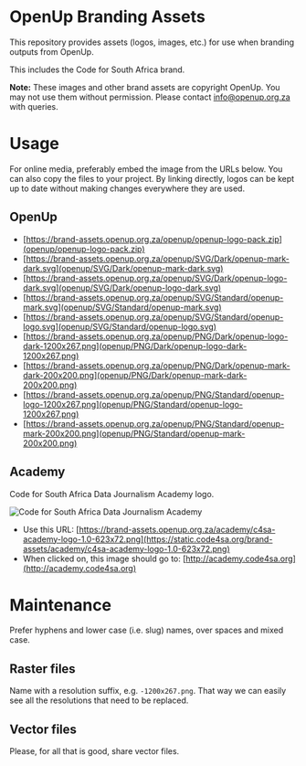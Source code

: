 # OpenUp Branding Assets

This repository provides assets (logos, images, etc.) for use when branding outputs from OpenUp.

This includes the Code for South Africa brand.

**Note:** These images and other brand assets are copyright OpenUp. You may not use them without permission. Please contact [info@openup.org.za](mailto:info@openup.org.za) with queries.


# Usage

For online media, preferably embed the image from the URLs below. You can also copy the files to your project. By linking directly, logos can be kept up to date without making changes everywhere they are used.


## OpenUp

* [https://brand-assets.openup.org.za/openup/openup-logo-pack.zip](openup/openup-logo-pack.zip)
* [https://brand-assets.openup.org.za/openup/SVG/Dark/openup-mark-dark.svg](openup/SVG/Dark/openup-mark-dark.svg)
* [https://brand-assets.openup.org.za/openup/SVG/Dark/openup-logo-dark.svg](openup/SVG/Dark/openup-logo-dark.svg)
* [https://brand-assets.openup.org.za/openup/SVG/Standard/openup-mark.svg](openup/SVG/Standard/openup-mark.svg)
* [https://brand-assets.openup.org.za/openup/SVG/Standard/openup-logo.svg](openup/SVG/Standard/openup-logo.svg)
* [https://brand-assets.openup.org.za/openup/PNG/Dark/openup-logo-dark-1200x267.png](openup/PNG/Dark/openup-logo-dark-1200x267.png)
* [https://brand-assets.openup.org.za/openup/PNG/Dark/openup-mark-dark-200x200.png](openup/PNG/Dark/openup-mark-dark-200x200.png)
* [https://brand-assets.openup.org.za/openup/PNG/Standard/openup-logo-1200x267.png](openup/PNG/Standard/openup-logo-1200x267.png)
* [https://brand-assets.openup.org.za/openup/PNG/Standard/openup-mark-200x200.png](openup/PNG/Standard/openup-mark-200x200.png)


## Academy

Code for South Africa Data Journalism Academy logo.

![Code for South Africa Data Journalism Academy](https://brand-assets.openup.org.za/academy/c4sa-academy-logo-1.0-623x72.png "Code for South Africa Data Journalism Academy")

* Use this URL: [https://brand-assets.openup.org.za/academy/c4sa-academy-logo-1.0-623x72.png](https://static.code4sa.org/brand-assets/academy/c4sa-academy-logo-1.0-623x72.png)
* When clicked on, this image should go to: [http://academy.code4sa.org](http://academy.code4sa.org)


# Maintenance

Prefer hyphens and lower case (i.e. slug) names, over spaces and mixed case.


## Raster files

Name with a resolution suffix, e.g. `-1200x267.png`. That way we can easily see all the resolutions that need to be replaced.


## Vector files

Please, for all that is good, share vector files.